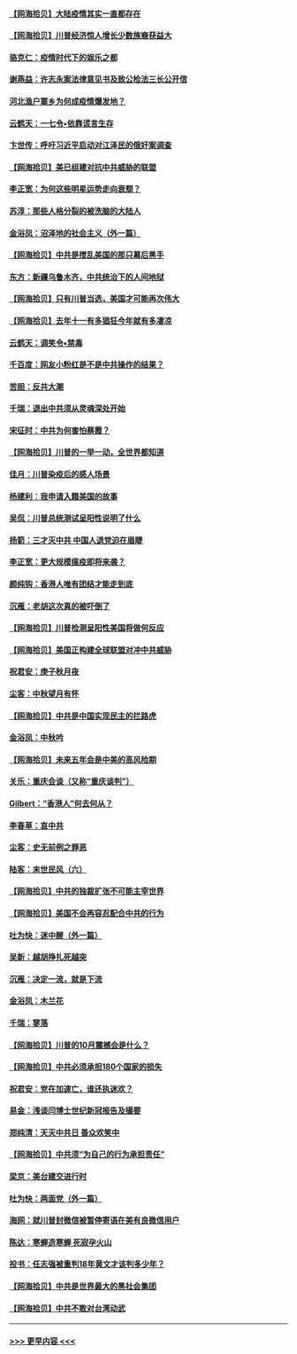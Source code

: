 #### [【网海拾贝】大陆疫情其实一直都存在](../pages/nsc993/n12473948.md?t=10141102) 
#### [【网海拾贝】川普经济惊人增长少数族裔获益大](../pages/nsc993/n12471565.md?t=10141102) 
#### [骆克仁：疫情时代下的娱乐之都](../pages/nsc993/n12471312.md?t=10141102) 
#### [谢燕益：许志永案法律意见书及致公检法三长公开信](../pages/nsc993/n12470870.md?t=10141102) 
#### [河北渔户寨乡为何成疫情爆发地？](../pages/nsc993/n12464936.md?t=10141102) 
#### [云鹤天：一七令▪依靠谎言生存](../pages/nsc993/n12470034.md?t=10141102) 
#### [卞世传：呼吁习近平启动对江泽民的俄奸案调查](../pages/nsc993/n12469722.md?t=10141102) 
#### [【网海拾贝】美已组建对抗中共威胁的联盟](../pages/nsc993/n12469018.md?t=10141102) 
#### [李正宽：为何这些明星运势走向衰颓？](../pages/nsc993/n12468730.md?t=10141102) 
#### [苏淳：那些人格分裂的被洗脑的大陆人](../pages/nsc993/n12467858.md?t=10141102) 
#### [金浴凤：沼泽地的社会主义（外一篇）](../pages/nsc993/n12467792.md?t=10141102) 
#### [【网海拾贝】中共是搅乱美国的那只幕后黑手](../pages/nsc993/n12467700.md?t=10141102) 
#### [东方：新疆乌鲁木齐，中共统治下的人间地狱](../pages/nsc993/n12466075.md?t=10141102) 
#### [【网海拾贝】只有川普当选，美国才可能再次伟大](../pages/nsc993/n12466013.md?t=10141102) 
#### [【网海拾贝】去年十一有多猖狂今年就有多凄凉](../pages/nsc993/n12463649.md?t=10141102) 
#### [云鹤天：调笑令▪禁毒](../pages/nsc993/n12462975.md?t=10141102) 
#### [千百度：网友小粉红是不是中共操作的结果？](../pages/nsc993/n12461025.md?t=10141102) 
#### [苦胆：反共大潮](../pages/nsc993/n12459469.md?t=10141102) 
#### [千瑞：退出中共须从灵魂深处开始](../pages/nsc993/n12459437.md?t=10141102) 
#### [宋征时：中共为何害怕蔡霞？](../pages/nsc993/n12459097.md?t=10141102) 
#### [【网海拾贝】川普的一举一动，全世界都知道](../pages/nsc993/n12458825.md?t=10141102) 
#### [佳月：川普染疫后的感人场景](../pages/nsc993/n12456994.md?t=10141102) 
#### [杨建利：我申请入籍美国的故事](../pages/nsc993/n12455635.md?t=10141102) 
#### [吴侃：川普总统测试呈阳性说明了什么](../pages/nsc993/n12451869.md?t=10141102) 
#### [扬箭：三才灭中共 中国人退党迫在眉睫](../pages/nsc993/n12451842.md?t=10141102) 
#### [李正宽：更大规模瘟疫即将来袭？](../pages/nsc993/n12451455.md?t=10141102) 
#### [颜纯钩：香港人唯有团结才能走到底](../pages/nsc993/n12450870.md?t=10141102) 
#### [沉雁：老胡这次真的被吓倒了](../pages/nsc993/n12449796.md?t=10141102) 
#### [【网海拾贝】川普检测呈阳性美国将做何反应](../pages/nsc993/n12449042.md?t=10141102) 
#### [【网海拾贝】美国正构建全球联盟对冲中共威胁](../pages/nsc993/n12446580.md?t=10141102) 
#### [祝君安：庚子秋月夜](../pages/nsc993/n12445870.md?t=10141102) 
#### [尘客：中秋望月有怀](../pages/nsc993/n12444632.md?t=10141102) 
#### [【网海拾贝】中共是中国实现民主的拦路虎](../pages/nsc993/n12443573.md?t=10141102) 
#### [金浴凤：中秋吟](../pages/nsc993/n12441773.md?t=10141102) 
#### [【网海拾贝】未来五年会是中美的高风险期](../pages/nsc993/n12440760.md?t=10141102) 
#### [关乐：重庆会谈（又称“重庆谈判”）](../pages/nsc993/n12437525.md?t=10141102) 
#### [Gilbert：“香港人”何去何从？](../pages/nsc993/n12435894.md?t=10141102) 
#### [李春草：哀中共](../pages/nsc993/n12435874.md?t=10141102) 
#### [尘客：史无前例之罪恶](../pages/nsc993/n12435762.md?t=10141102) 
#### [陆客：末世民风（六）](../pages/nsc993/n12435354.md?t=10141102) 
#### [【网海拾贝】中共的独裁扩张不可能主宰世界](../pages/nsc993/n12435151.md?t=10141102) 
#### [【网海拾贝】美国不会再容忍配合中共的行为](../pages/nsc993/n12433808.md?t=10141102) 
#### [吐为快：迷中醒（外一篇）](../pages/nsc993/n12433585.md?t=10141102) 
#### [吴新：越胡挣扎死越突](../pages/nsc993/n12433562.md?t=10141102) 
#### [沉雁：决定一流，就是下流](../pages/nsc993/n12432128.md?t=10141102) 
#### [金浴凤：木兰花](../pages/nsc993/n12432124.md?t=10141102) 
#### [千瑞：寥落](../pages/nsc993/n12432071.md?t=10141102) 
#### [【网海拾贝】川普的10月震撼会是什么？](../pages/nsc993/n12431624.md?t=10141102) 
#### [【网海拾贝】中共必须承担180个国家的损失](../pages/nsc993/n12428893.md?t=10141102) 
#### [祝君安：党在加速亡，谁还执迷欢？](../pages/nsc993/n12428652.md?t=10141102) 
#### [易金：浅谈闫博士世纪新冠报告及撮要](../pages/nsc993/n12426822.md?t=10141102) 
#### [郑纯清：天灭中共日 善众欢笑中](../pages/nsc993/n12426784.md?t=10141102) 
#### [【网海拾贝】中共须“为自己的行为承担责任”](../pages/nsc993/n12426067.md?t=10141102) 
#### [梁京：美台建交进行时](../pages/nsc993/n12424066.md?t=10141102) 
#### [吐为快：两面党（外一篇）](../pages/nsc993/n12424043.md?t=10141102) 
#### [海网：就川普封微信被暂停寄语在美有良微信用户](../pages/nsc993/n12424021.md?t=10141102) 
#### [陈达：寒蝉造寒蝉 死寂孕火山](../pages/nsc993/n12423958.md?t=10141102) 
#### [投书：任志强被重判18年黄文才该判多少年？](../pages/nsc993/n12423672.md?t=10141102) 
#### [【网海拾贝】中共是世界最大的黑社会集团](../pages/nsc993/n12423543.md?t=10141102) 
#### [【网海拾贝】中共不敢对台湾动武](../pages/nsc993/n12421418.md?t=10141102) 

----
#### [ >>> 更早内容 <<< ](../indexes/nsc993-earlier.md)

